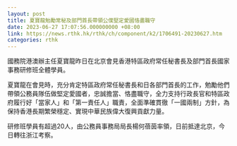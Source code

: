 ```yaml
---
layout: post
title: 夏寶龍勉勵常秘及部門首長帶領公僕堅定愛國恪盡職守
date: 2023-06-27 17:07:56.000000000 +08:00
link: https://news.rthk.hk/rthk/ch/component/k2/1706491-20230627.htm
categories: rthk
---
```


國務院港澳辦主任夏寶龍昨日在北京會見香港特區政府常任秘書長及部門首長國家事務研修班全體學員。

夏寶龍在會見時，充分肯定特區政府常任秘書長和日各部門首長的工作，勉勵他們帶領公務員隊伍做堅定愛國者，忠誠擔當、恪盡職守，全力支持行政長官和特區政府履行好「當家人」和「第一責任人」職責，全面準確貫徹「一國兩制」方針，為保持香港長期繁榮穩定、實現中華民族偉大復興貢獻力量。

研修班學員有超過20人，由公務員事務局局長楊何蓓茵率領，日前抵達北京，今日轉往浙江考察。
